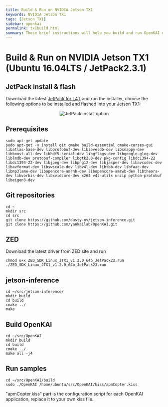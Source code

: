 ```yaml
---
title: Build & Run on NVIDIA Jetson TX1
keywords: NVIDIA Jetson TX1
tags: [Jetson_TX1]
sidebar: openkai
permalink: tx1build.html
summary: These brief instructions will help you build and run OpenKAI on NVIDIA Jetson TX1
---
```

# Build & Run on NVIDIA Jetson TX1 (Ubuntu 16.04LTS / JetPack2.3.1)

## JetPack install & flash
Download the latest [JetPack for L4T](https://developer.nvidia.com/embedded/jetpack) and run the installer, choose the following options to be installed and flashed into your Jetson TX1:

<p align="center">
<img src="https://github.com/yankailab/OpenKAI/raw/master/doc/JetsonTX1/img/JetPackInstall.png" alt="JetPack install option">
</p>

## Prerequisites

```shell
sudo apt-get update
sudo apt-get -y install git cmake build-essential cmake-curses-gui libatlas-base-dev libprotobuf-dev libleveldb-dev libsnappy-dev libboost-all-dev libhdf5-serial-dev libgflags-dev libgoogle-glog-dev liblmdb-dev protobuf-compiler libgtk2.0-dev pkg-config libdc1394-22 libdc1394-22-dev libjpeg-dev libpng12-dev libjasper-dev libavcodec-dev libavformat-dev libswscale-dev libv4l-dev libtbb-dev libfaac-dev libmp3lame-dev libopencore-amrnb-dev libopencore-amrwb-dev libtheora-dev libvorbis-dev libxvidcore-dev x264 v4l-utils unzip python-protobuf libeigen3-dev
```

## Git repositories

```shell
cd ~
mkdir src
cd src
git clone https://github.com/dusty-nv/jetson-inference.git
git clone https://github.com/yankailab/OpenKAI.git
```

## ZED
Download the latest driver from ZED site and run

```shell
chmod u+x ZED_SDK_Linux_JTX1_v1.2.0_64b_JetPack23.run
./ZED_SDK_Linux_JTX1_v1.2.0_64b_JetPack23.run
```

## jetson-inference

```shell
cd ~/src/jetson-inference/
mkdir build
cd build
cmake ../
make
```

## Build OpenKAI

```shell
cd ~/src/OpenKAI
mkdir build
cd build
cmake ../
make all -j4
```

## Run samples

```shell
cd ~/src/OpenKAI/build
sudo ./OpenKAI /home/ubuntu/src/OpenKAI/kiss/apmCopter.kiss
```

"apmCopter.kiss" part is the configuration script for each OpenKAI application, replace it to your own kiss file.


